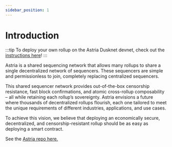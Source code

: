 ```yaml
---
sidebar_position: 1
---
```


# Introduction

:::tip
To deploy your own rollup on the Astria Dusknet devnet, check out the
[instructions here](/docs/running-a-rollup-on-astria-dusknet/overview/)!
:::

Astria is a shared sequencing network that allows many rollups to share a single
decentralized network of sequencers. These sequencers are simple and
permissionless to join, completely replacing centralized sequencers.

This shared sequencer network provides out-of-the-box censorship resistance,
fast block confirmations, and atomic cross-rollup composability – all while
retaining each rollup’s sovereignty.
Astria envisions a future where thousands of decentralized rollups
flourish, each one tailored to meet the unique requirements of different
industries, applications, and use cases. 

To achieve this vision, we believe that
deploying an economically secure, decentralized, and censorship-resistant rollup
should be as easy as deploying a smart contract. 

See the [Astria repo here.](https://github.com/astriaorg/astria)

